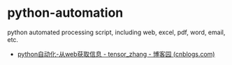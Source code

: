 # python-automation
python automated processing script, including web, excel, pdf, word, email, etc.

* [python自动化-从web获取信息 - tensor_zhang - 博客园 (cnblogs.com)](https://www.cnblogs.com/tensorzhang/p/15449084.html)

